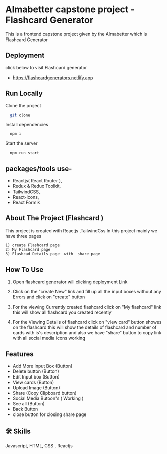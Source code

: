  # Almabetter capstone project - Flashcard Generator 
 This is a frontend capstone project given by the Almabetter which is Flashcard Generator 


## Deployment

click below to visit Flashcard generator

- https://flashcardgenerators.netlify.app


## Run Locally

Clone the project

```bash
  git clone 
```

Install dependencies

```bash
  npm i
```

Start the server

```bash
  npm run start
```


## packages/tools use-

- Reactjs( React Router ),
- Redux  & Redux Toolkit, 
- TailwindCSS, 
- React-icons, 
- React Formik


## About The Project (Flashcard )

This project is created with Reactjs ,TailwindCss In this  project mainly we have three pages 
 ```base
 1) create Flashcard page 
 2) My Flashcard page 
 3) Flashcad Details page  with  share page 
 ```

## How To Use 
 
1) Open flashcard generator will clicking deployment Link 

2) Click on the "create New" link and fill up all  the input boxes without any Errors and click on "create" button

3) For the viewing Currently created flashcard click on "My flashcard" link this will show all flashcard you created recently

4) For the Viewing Details of flashcard click on "view card" button showes on the flashcard this will show the details of flashcard and number of cards with is's description and  also we have "share" button to copy link  with all social media icons working


## Features

- Add More Input Box (Button)
- Delete button (Button)
- Edit Input box (Button)
- View cards (Button)
- Upload Image (Button)
- Share (Copy Clipboard  button)
- Social Media Butoon's ( Working )
- See all (Button)
- Back Button 
- close button for closing share page 



## 🛠 Skills
Javascript, HTML, CSS , Reactjs

